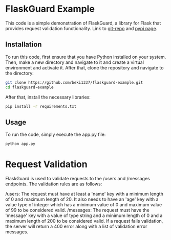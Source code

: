 # FlaskGuard Example

This code is a simple demonstration of FlaskGuard, a library for Flask that provides request validation functionality.
Link to [git-repo](https://github.com/beki1337/FlaskGuard) and [pypi page](https://pypi.org/project/flask-guard/).

## Installation

To run this code, first ensure that you have Python installed on your system.
Then, make a new directory and navigate to it and create a virtual environment and activate it.
After that, clone the repository and navigate to the directory:
```bash
git clone https://github.com/beki1337/flaskguard-example.git
cd flaskguard-example
```

After that, install the necessary libraries:
```bash
pip install -r requirements.txt
```

## Usage 

To run the code, simply execute the app.py file:

```bash
python app.py
```

# Request Validation
FlaskGuard is used to validate requests to the /users and /messages endpoints. The validation rules are as follows:

/users: The request must have at least a 'name' key with a minimum length of 0 and maximum length of 20.
 It also needs to have an 'age' key with a value type of integer which has a minimum value of 0 and maximum value of 99 to be considered valid.
/messages: The request must have the 'message' key with a value of type string and a minimum length of 0 and a maximum length of 200 to be considered valid.
If a request fails validation, the server will return a 400 error along with a list of validation error messages.


